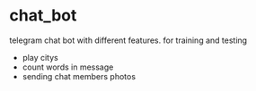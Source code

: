 # chat_bot
telegram chat bot with different features.
for training and testing
- play citys
- count words in message
- sending chat members photos

